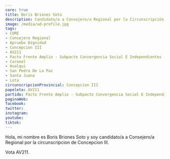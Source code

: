 ```yaml
---
core: true
title: Boris Briones Soto
description: Candidato/a a Consejero/a Regional por la Circunscripción de Concepcion III
image: /media/ad-profile.jpg
tags:
- CORE
- Consejero Regional
- Apruebo Dignidad
- Concepcion III
- AV211
- Pacto Frente Amplio - Subpacto Convergencia Social E Independientes - Independientes
- Coronel
- Hualqui
- San Pedro De La Paz
- Santa Juana
- Lota
circunscripcionProvincial: Concepcion III
papeleta: AV211
partido: Pacto Frente Amplio - Subpacto Convergencia Social E Independientes - Independientes
paginaWeb:
facebook:
twitter:
instagram:
youtube:
tiktok:
---
```

Hola, mi nombre es Boris Briones Soto y soy candidato/a a Consejero/a Regional por la circunscripcion de Concepcion III.

Vota AV211.